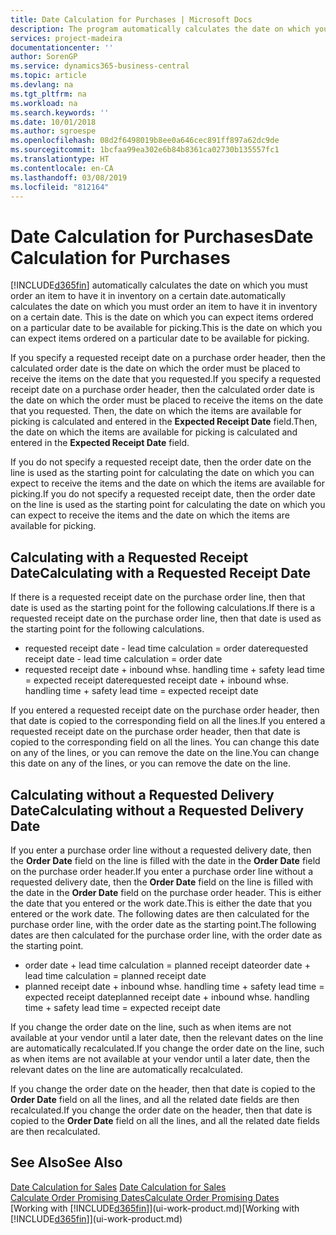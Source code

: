 ```yaml
---
title: Date Calculation for Purchases | Microsoft Docs
description: The program automatically calculates the date on which you must order an item to have it in inventory on a certain date. This is the date on which you can expect items ordered on a particular date to be available for picking.
services: project-madeira
documentationcenter: ''
author: SorenGP
ms.service: dynamics365-business-central
ms.topic: article
ms.devlang: na
ms.tgt_pltfrm: na
ms.workload: na
ms.search.keywords: ''
ms.date: 10/01/2018
ms.author: sgroespe
ms.openlocfilehash: 08d2f6498019b8ee0a646cec891ff897a62dc9de
ms.sourcegitcommit: 1bcfaa99ea302e6b84b8361ca02730b135557fc1
ms.translationtype: HT
ms.contentlocale: en-CA
ms.lasthandoff: 03/08/2019
ms.locfileid: "812164"
---
```

# <a name="date-calculation-for-purchases"></a><span data-ttu-id="68c1d-104">Date Calculation for Purchases</span><span class="sxs-lookup"><span data-stu-id="68c1d-104">Date Calculation for Purchases</span></span>
[!INCLUDE[d365fin](includes/d365fin_md.md)] <span data-ttu-id="68c1d-105">automatically calculates the date on which you must order an item to have it in inventory on a certain date.</span><span class="sxs-lookup"><span data-stu-id="68c1d-105">automatically calculates the date on which you must order an item to have it in inventory on a certain date.</span></span> <span data-ttu-id="68c1d-106">This is the date on which you can expect items ordered on a particular date to be available for picking.</span><span class="sxs-lookup"><span data-stu-id="68c1d-106">This is the date on which you can expect items ordered on a particular date to be available for picking.</span></span>  

<span data-ttu-id="68c1d-107">If you specify a requested receipt date on a purchase order header, then the calculated order date is the date on which the order must be placed to receive the items on the date that you requested.</span><span class="sxs-lookup"><span data-stu-id="68c1d-107">If you specify a requested receipt date on a purchase order header, then the calculated order date is the date on which the order must be placed to receive the items on the date that you requested.</span></span> <span data-ttu-id="68c1d-108">Then, the date on which the items are available for picking is calculated and entered in the **Expected Receipt Date** field.</span><span class="sxs-lookup"><span data-stu-id="68c1d-108">Then, the date on which the items are available for picking is calculated and entered in the **Expected Receipt Date** field.</span></span>  

<span data-ttu-id="68c1d-109">If you do not specify a requested receipt date, then the order date on the line is used as the starting point for calculating the date on which you can expect to receive the items and the date on which the items are available for picking.</span><span class="sxs-lookup"><span data-stu-id="68c1d-109">If you do not specify a requested receipt date, then the order date on the line is used as the starting point for calculating the date on which you can expect to receive the items and the date on which the items are available for picking.</span></span>  

## <a name="calculating-with-a-requested-receipt-date"></a><span data-ttu-id="68c1d-110">Calculating with a Requested Receipt Date</span><span class="sxs-lookup"><span data-stu-id="68c1d-110">Calculating with a Requested Receipt Date</span></span>  
<span data-ttu-id="68c1d-111">If there is a requested receipt date on the purchase order line, then that date is used as the starting point for the following calculations.</span><span class="sxs-lookup"><span data-stu-id="68c1d-111">If there is a requested receipt date on the purchase order line, then that date is used as the starting point for the following calculations.</span></span>  

- <span data-ttu-id="68c1d-112">requested receipt date - lead time calculation = order date</span><span class="sxs-lookup"><span data-stu-id="68c1d-112">requested receipt date - lead time calculation = order date</span></span>  
- <span data-ttu-id="68c1d-113">requested receipt date + inbound whse. handling time + safety lead time = expected receipt date</span><span class="sxs-lookup"><span data-stu-id="68c1d-113">requested receipt date + inbound whse. handling time + safety lead time = expected receipt date</span></span>  

<span data-ttu-id="68c1d-114">If you entered a requested receipt date on the purchase order header, then that date is copied to the corresponding field on all the lines.</span><span class="sxs-lookup"><span data-stu-id="68c1d-114">If you entered a requested receipt date on the purchase order header, then that date is copied to the corresponding field on all the lines.</span></span> <span data-ttu-id="68c1d-115">You can change this date on any of the lines, or you can remove the date on the line.</span><span class="sxs-lookup"><span data-stu-id="68c1d-115">You can change this date on any of the lines, or you can remove the date on the line.</span></span>  

## <a name="calculating-without-a-requested-delivery-date"></a><span data-ttu-id="68c1d-116">Calculating without a Requested Delivery Date</span><span class="sxs-lookup"><span data-stu-id="68c1d-116">Calculating without a Requested Delivery Date</span></span>  
<span data-ttu-id="68c1d-117">If you enter a purchase order line without a requested delivery date, then the **Order Date** field on the line is filled with the date in the **Order Date** field on the purchase order header.</span><span class="sxs-lookup"><span data-stu-id="68c1d-117">If you enter a purchase order line without a requested delivery date, then the **Order Date** field on the line is filled with the date in the **Order Date** field on the purchase order header.</span></span> <span data-ttu-id="68c1d-118">This is either the date that you entered or the work date.</span><span class="sxs-lookup"><span data-stu-id="68c1d-118">This is either the date that you entered or the work date.</span></span> <span data-ttu-id="68c1d-119">The following dates are then calculated for the purchase order line, with the order date as the starting point.</span><span class="sxs-lookup"><span data-stu-id="68c1d-119">The following dates are then calculated for the purchase order line, with the order date as the starting point.</span></span>  

- <span data-ttu-id="68c1d-120">order date + lead time calculation = planned receipt date</span><span class="sxs-lookup"><span data-stu-id="68c1d-120">order date + lead time calculation = planned receipt date</span></span>  
- <span data-ttu-id="68c1d-121">planned receipt date + inbound whse. handling time + safety lead time = expected receipt date</span><span class="sxs-lookup"><span data-stu-id="68c1d-121">planned receipt date + inbound whse. handling time + safety lead time = expected receipt date</span></span>  

<span data-ttu-id="68c1d-122">If you change the order date on the line, such as when items are not available at your vendor until a later date, then the relevant dates on the line are automatically recalculated.</span><span class="sxs-lookup"><span data-stu-id="68c1d-122">If you change the order date on the line, such as when items are not available at your vendor until a later date, then the relevant dates on the line are automatically recalculated.</span></span>  

<span data-ttu-id="68c1d-123">If you change the order date on the header, then that date is copied to the **Order Date** field on all the lines, and all the related date fields are then recalculated.</span><span class="sxs-lookup"><span data-stu-id="68c1d-123">If you change the order date on the header, then that date is copied to the **Order Date** field on all the lines, and all the related date fields are then recalculated.</span></span>  

## <a name="see-also"></a><span data-ttu-id="68c1d-124">See Also</span><span class="sxs-lookup"><span data-stu-id="68c1d-124">See Also</span></span>  
 <span data-ttu-id="68c1d-125">[Date Calculation for Sales](sales-date-calculation-for-sales.md) </span><span class="sxs-lookup"><span data-stu-id="68c1d-125">[Date Calculation for Sales](sales-date-calculation-for-sales.md) </span></span>  
 [<span data-ttu-id="68c1d-126">Calculate Order Promising Dates</span><span class="sxs-lookup"><span data-stu-id="68c1d-126">Calculate Order Promising Dates</span></span>](sales-how-to-calculate-order-promising-dates.md)  
 <span data-ttu-id="68c1d-127">[Working with [!INCLUDE[d365fin](includes/d365fin_md.md)]](ui-work-product.md)</span><span class="sxs-lookup"><span data-stu-id="68c1d-127">[Working with [!INCLUDE[d365fin](includes/d365fin_md.md)]](ui-work-product.md)</span></span>
